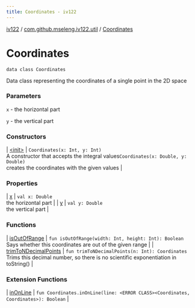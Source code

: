 ```yaml
---
title: Coordinates - iv122
---
```


[iv122](../../index.md) / [com.github.mseleng.iv122.util](../index.md) / [Coordinates](.)

# Coordinates

`data class Coordinates`

Data class representing the coordinates of a single point in the 2D space

### Parameters

`x` - the horizontal part

`y` - the vertical part

### Constructors

| [&lt;init&gt;](-init-.md) | `Coordinates(x: Int, y: Int)`<br>A constructor that accepts the integral values`Coordinates(x: Double, y: Double)`<br>creates the coordinates with the given values |

### Properties

| [x](x.md) | `val x: Double`<br>the horizontal part |
| [y](y.md) | `val y: Double`<br>the vertical part |

### Functions

| [isOutOfRange](is-out-of-range.md) | `fun isOutOfRange(width: Int, height: Int): Boolean`<br>Says whether this coordinates are out of the given range |
| [trimToNDecimalPoints](trim-to-n-decimal-points.md) | `fun trimToNDecimalPoints(n: Int): Coordinates`<br>Trims this decimal number, so there is no scientific exponentiation in toString() |

### Extension Functions

| [inOnLine](../../com.github.mseleng.iv122.assignment5/in-on-line.md) | `fun Coordinates.inOnLine(line: <ERROR CLASS><Coordinates, Coordinates>): Boolean` |

